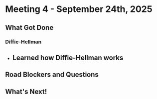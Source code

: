 # Meeting 4 - September 24th, 2025

## What Got Done

### Diffie-Hellman
- Learned how Diffie-Hellman works
    - 

## Road Blockers and Questions

## What's Next!
